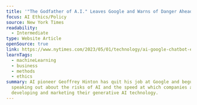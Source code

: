 ```yaml
---
title: '"The Godfather of A.I." Leaves Google and Warns of Danger Ahead'
focus: AI Ethics/Policy
source: New York Times
readability:
  - Intermediate
type: Website Article
openSource: true
link: https://www.nytimes.com/2023/05/01/technology/ai-google-chatbot-engineer-quits-hinton.html
learnTags:
  - machineLearning
  - business
  - methods
  - ethics
summary: AI pioneer Geoffrey Hinton has quit his job at Google and begun
  speaking out about the risks of AI and the speed at which companies are
  developing and marketing their generative AI technology.
---
```

